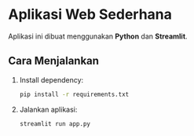 # Aplikasi Web Sederhana

Aplikasi ini dibuat menggunakan **Python** dan **Streamlit**.

## Cara Menjalankan

1. Install dependency:
   ```bash
   pip install -r requirements.txt
   ```

2. Jalankan aplikasi:
   ```bash
   streamlit run app.py
   ```
